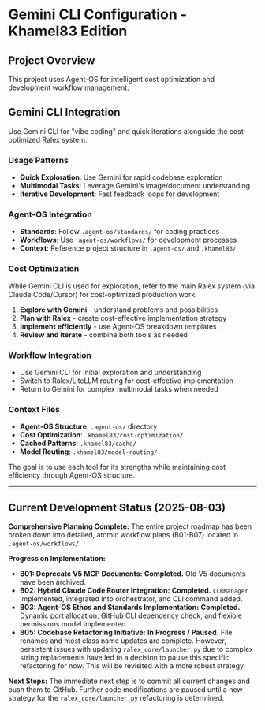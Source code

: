 # Gemini CLI Configuration - Khamel83 Edition

## Project Overview
This project uses Agent-OS for intelligent cost optimization and development workflow management.

## Gemini CLI Integration
Use Gemini CLI for "vibe coding" and quick iterations alongside the cost-optimized Ralex system.

### Usage Patterns
- **Quick Exploration**: Use Gemini for rapid codebase exploration
- **Multimodal Tasks**: Leverage Gemini's image/document understanding
- **Iterative Development**: Fast feedback loops for development

### Agent-OS Integration
- **Standards**: Follow `.agent-os/standards/` for coding practices
- **Workflows**: Use `.agent-os/workflows/` for development processes
- **Context**: Reference project structure in `.agent-os/` and `.khamel83/`

### Cost Optimization
While Gemini CLI is used for exploration, refer to the main Ralex system (via Claude Code/Cursor) for cost-optimized production work:

1. **Explore with Gemini** - understand problems and possibilities
2. **Plan with Ralex** - create cost-effective implementation strategy  
3. **Implement efficiently** - use Agent-OS breakdown templates
4. **Review and iterate** - combine both tools as needed

### Workflow Integration
- Use Gemini CLI for initial exploration and understanding
- Switch to Ralex/LiteLLM routing for cost-effective implementation
- Return to Gemini for complex multimodal tasks when needed

### Context Files
- **Agent-OS Structure**: `.agent-os/` directory
- **Cost Optimization**: `.khamel83/cost-optimization/`
- **Cached Patterns**: `.khamel83/cache/`
- **Model Routing**: `.khamel83/model-routing/`

The goal is to use each tool for its strengths while maintaining cost efficiency through Agent-OS structure.

---

## Current Development Status (2025-08-03)

**Comprehensive Planning Complete:**
The entire project roadmap has been broken down into detailed, atomic workflow plans (B01-B07) located in `.agent-os/workflows/`.

**Progress on Implementation:**
*   **B01: Deprecate V5 MCP Documents:** **Completed.** Old V5 documents have been archived.
*   **B02: Hybrid Claude Code Router Integration:** **Completed.** `CCRManager` implemented, integrated into orchestrator, and CLI command added.
*   **B03: Agent-OS Ethos and Standards Implementation:** **Completed.** Dynamic port allocation, GitHub CLI dependency check, and flexible permissions model implemented.
*   **B05: Codebase Refactoring Initiative:** **In Progress / Paused.** File renames and most class name updates are complete. However, persistent issues with updating `ralex_core/launcher.py` due to complex string replacements have led to a decision to pause this specific refactoring for now. This will be revisited with a more robust strategy.

**Next Steps:**
The immediate next step is to commit all current changes and push them to GitHub. Further code modifications are paused until a new strategy for the `ralex_core/launcher.py` refactoring is determined.
